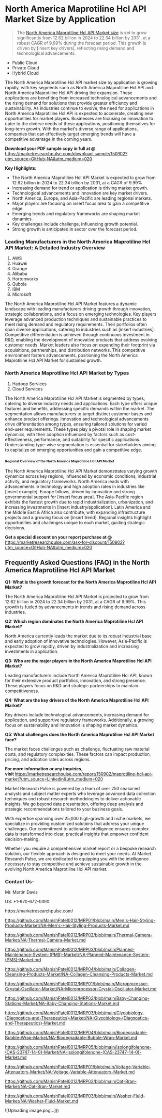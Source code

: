 <h1>North America Maprotiline Hcl API Market&nbsp;Size by Application</h1><blockquote><p>The <a href="https://marketresearchpulse.com/download-sample/150902?utm_source=GitHub-NA&amp;utm_medium=020">North America Maprotiline Hcl API Market size</a> is set to grow significantly from 12.62 billion in 2024 to 22.34 billion by 2031, at a robust CAGR of 9.99% during the forecast period. This growth is driven by [insert key drivers], reflecting rising demand and technological advancements.</p></blockquote><ul><li>Public Cloud<li> Private Cloud<li> Hybrid Cloud</li></ul><p>The North America Maprotiline Hcl API market size by application is growing rapidly, with key segments such as North America Maprotiline Hcl API and North America Maprotiline Hcl API driving the expansion. These applications are benefiting from increased technological advancements and the rising demand for solutions that provide greater efficiency and sustainability. As industries continue to evolve, the need for applications in North America Maprotiline Hcl API is expected to accelerate, creating new opportunities for market players. Businesses are focusing on innovation to cater to the diverse needs of these applications, positioning themselves for long-term growth. With the market's diverse range of applications, companies that can effectively target emerging trends will have a competitive advantage in the coming years.</p><p><strong>Download your PDF sample copy in full at @ </strong><a href="https://marketresearchpulse.com/download-sample/150902?utm_source=GitHub-NA&amp;utm_medium=020">https://marketresearchpulse.com/download-sample/150902?utm_source=GitHub-NA&amp;utm_medium=020</a></p><p><strong>Key Highlights: </strong></p><ul><li>The North America Maprotiline Hcl API Market is expected to grow from 12.62 billion in 2024 to 22.34 billion by 2031, at a CAGR of 9.99%.</li><li>Increasing demand for trend or application is driving market growth.</li><li>Technological advancements and innovation are key market drivers.</li><li>North America, Europe, and Asia-Pacific are leading regional markets.</li><li>Major players are focusing on insert focus area to gain a competitive edge.</li><li>Emerging trends and regulatory frameworks are shaping market dynamics.</li><li>Key challenges include challenge, influencing growth potential.</li><li>Strong growth is anticipated in sector over the forecast period.</li></ul><h3>Leading Manufacturers in the North America Maprotiline Hcl API Market: A Detailed Industry Overview</h3><ol><li>AWS</li><li>Huawei</li><li>Orange</li><li>Alibaba</li><li>Hortonworks</li><li>Qubole</li><li>IBM</li><li>Microsoft</li></ol><div class="flex max-w-full flex-col flex-grow"><div class="min-h-8 text-message flex w-full flex-col items-end gap-2 whitespace-normal break-words [.text-message+&amp;]:mt-5" dir="auto" data-message-author-role="assistant" data-message-id="fd8432e4-4910-450d-b182-61b7bfb0a01f" data-message-model-slug="gpt-4o"><div class="flex w-full flex-col gap-1 empty:hidden first:pt-[3px]"><div class="markdown prose w-full break-words dark:prose-invert light"><p>The North America Maprotiline Hcl API Market features a dynamic landscape with leading manufacturers driving growth through innovation, strategic collaborations, and a focus on emerging technologies. Key players leverage advanced production techniques and sustainable practices to meet rising demand and regulatory requirements. Their portfolios often span diverse applications, catering to industries such as [insert industries]. Competitive differentiation is achieved through continuous investment in R&amp;D, enabling the development of innovative products that address evolving customer needs. Market leaders also focus on expanding their footprint via acquisitions, partnerships, and distribution networks. This competitive environment fosters advancements, positioning the North America Maprotiline Hcl API Market for sustained growth.</p></div></div></div></div><h3>North America Maprotiline Hcl API Market by Types</h3><ol><li>Hadoop Services<li> Cloud Services</li></ol><div class="flex max-w-full flex-col flex-grow"><div class="min-h-8 text-message flex w-full flex-col items-end gap-2 whitespace-normal break-words [.text-message+&amp;]:mt-5" dir="auto" data-message-author-role="assistant" data-message-id="084470be-0bb7-4664-bddf-5156b4f41249" data-message-model-slug="gpt-4o-mini"><div class="flex w-full flex-col gap-1 empty:hidden first:pt-[3px]"><div class="markdown prose w-full break-words dark:prose-invert light"><p>The North America Maprotiline Hcl API Market is segmented by types, catering to diverse industry needs and applications. Each type offers unique features and benefits, addressing specific demands within the market. The segmentation allows manufacturers to target distinct customer bases and enhance product offerings. Innovation and technological advancements drive differentiation among types, ensuring tailored solutions for varied end-user requirements. These types play a pivotal role in shaping market dynamics, with their adoption influenced by factors such as cost-effectiveness, performance, and suitability for specific applications. Understanding type-wise segmentation is essential for stakeholders aiming to capitalize on emerging opportunities and gain a competitive edge.</p></div></div></div></div><h3><span style="font-size: 11px;">Regional Overview of the North America Maprotiline Hcl API Market</span></h3><div class="flex max-w-full flex-col flex-grow"><div class="min-h-8 text-message flex w-full flex-col items-end gap-2 whitespace-normal break-words [.text-message+&amp;]:mt-5" dir="auto" data-message-author-role="assistant" data-message-id="e9038762-ce64-4e30-91c9-9bd413514231" data-message-model-slug="gpt-4o-mini"><div class="flex w-full flex-col gap-1 empty:hidden first:pt-[3px]"><div class="markdown prose w-full break-words dark:prose-invert light"><p>The North America Maprotiline Hcl API Market demonstrates varying growth dynamics across key regions, influenced by economic conditions, industrial activity, and regulatory frameworks. North America leads with advancements in technology and high adoption rates in industries like [insert example]. Europe follows, driven by innovation and strong governmental support for [insert focus area]. The Asia-Pacific region exhibits the fastest growth due to rapid industrialization, urbanization, and increasing investments in [insert industry/application]. Latin America and the Middle East &amp; Africa also contribute, with expanding infrastructure projects and a growing focus on [insert trend]. Regional insights highlight opportunities and challenges unique to each market, guiding strategic decisions.</p></div></div></div></div><p><strong>Get a special discount on your report purchase at @ </strong><a href="https://marketresearchpulse.com/ask-for-discount/150902?utm_source=GitHub-NA&amp;utm_medium=020">https://marketresearchpulse.com/ask-for-discount/150902?utm_source=GitHub-NA&amp;utm_medium=020</a></p><h2>Frequently Asked Questions (FAQ) in the North America Maprotiline Hcl API Market</h2><p><strong>Q1: What is the growth forecast for the North America Maprotiline Hcl API Market?</strong></p><p>The North America Maprotiline Hcl API Market is projected to grow from 12.62 billion in 2024 to 22.34 billion by 2031, at a CAGR of 9.99%. This growth is fueled by advancements in trends and rising demand across industries.</p><p><strong>Q2: Which region dominates the North America Maprotiline Hcl API Market?</strong></p><p>North America currently leads the market due to its robust industrial base and early adoption of innovative technologies. However, Asia-Pacific is expected to grow rapidly, driven by industrialization and increasing investments in application.</p><p><strong>Q3: Who are the major players in the North America Maprotiline Hcl API Market?</strong></p><p>Leading manufacturers include North America Maprotiline Hcl API, known for their extensive product portfolios, innovation, and strong presence. These players focus on R&amp;D and strategic partnerships to maintain competitiveness.</p><p><strong>Q4: What are the key drivers of the North America Maprotiline Hcl API Market?</strong></p><p>Key drivers include technological advancements, increasing demand for application, and supportive regulatory frameworks. Additionally, a growing focus on sustainability and innovation is shaping market dynamics.</p><p><strong>Q5: What challenges does the North America Maprotiline Hcl API Market face?</strong></p><p>The market faces challenges such as challenge, fluctuating raw material costs, and regulatory complexities. These factors can impact production, pricing, and adoption rates across regions.</p><p><strong>For more information or any inquiries, visit&nbsp;</strong><a href="https://marketresearchpulse.com/report/150902/maprotiline-hcl-api-market?utm_source=Linkedin&utm_medium=020">https://marketresearchpulse.com/report/150902/maprotiline-hcl-api-market?utm_source=Linkedin&utm_medium=020</a></p><p>Market Research Pulse is powered by a team of over 250 seasoned analysts and subject matter experts who leverage advanced data collection techniques and robust research methodologies to deliver actionable insights. We go beyond data presentation, offering deep analysis and strategic recommendations tailored to your business goals.</p><p>With expertise spanning over 25,000 high-growth and niche markets, we specialize in providing customized solutions that address your unique challenges. Our commitment to actionable intelligence ensures complex data is transformed into clear, practical insights that empower confident decision-making.</p><p>Whether you require a comprehensive market report or a bespoke research solution, our flexible approach is designed to meet your needs. At Market Research Pulse, we are dedicated to equipping you with the intelligence necessary to stay competitive and achieve sustainable growth in the evolving North America Maprotiline Hcl API market.</p><h3><strong>Contact Us-</strong></h3><p>Mr. Martin Davis</p><p>US: +1-970-672-0390</p><p>https://marketresearchpulse.com/</p><p><a href="https://github.com/ManishPatel0012/MRP01/blob/main/Men's-Hair-Styling-Products-Market/NA-Men's-Hair-Styling-Products-Market.md">https://github.com/ManishPatel0012/MRP01/blob/main/Men's-Hair-Styling-Products-Market/NA-Men's-Hair-Styling-Products-Market.md</a></p><p><a href="https://github.com/ManishPatel0012/MRP02/blob/main/Thermal-Camera-Market/NA-Thermal-Camera-Market.md">https://github.com/ManishPatel0012/MRP02/blob/main/Thermal-Camera-Market/NA-Thermal-Camera-Market.md</a></p><p><a href="https://github.com/ManishPatel0012/MRP03/blob/main/Planned-Maintenance-System-(PMS)-Market/NA-Planned-Maintenance-System-(PMS)-Market.md">https://github.com/ManishPatel0012/MRP03/blob/main/Planned-Maintenance-System-(PMS)-Market/NA-Planned-Maintenance-System-(PMS)-Market.md</a></p><p><a href="https://github.com/ManishPatel0012/MRP04/blob/main/Collagen-Cleansing-Products-Market/NA-Collagen-Cleansing-Products-Market.md">https://github.com/ManishPatel0012/MRP04/blob/main/Collagen-Cleansing-Products-Market/NA-Collagen-Cleansing-Products-Market.md</a></p><p><a href="https://github.com/ManishPatel0012/MRP01/blob/main/Microprocessor-Crystal-Oscillator-Market/NA-Microprocessor-Crystal-Oscillator-Market.md">https://github.com/ManishPatel0012/MRP01/blob/main/Microprocessor-Crystal-Oscillator-Market/NA-Microprocessor-Crystal-Oscillator-Market.md</a></p><p><a href="https://github.com/ManishPatel0012/MRP02/blob/main/Baby-Changing-Stations-Market/NA-Baby-Changing-Stations-Market.md">https://github.com/ManishPatel0012/MRP02/blob/main/Baby-Changing-Stations-Market/NA-Baby-Changing-Stations-Market.md</a></p><p><a href="https://github.com/ManishPatel0012/MRP03/blob/main/Glycobiology-(Diagnostics-and-Therapeutics)-Market/NA-Glycobiology-(Diagnostics-and-Therapeutics)-Market.md">https://github.com/ManishPatel0012/MRP03/blob/main/Glycobiology-(Diagnostics-and-Therapeutics)-Market/NA-Glycobiology-(Diagnostics-and-Therapeutics)-Market.md</a></p><p><a href="https://github.com/ManishPatel0012/MRP04/blob/main/Biodegradable-Bubble-Wrap-Market/NA-Biodegradable-Bubble-Wrap-Market.md">https://github.com/ManishPatel0012/MRP04/blob/main/Biodegradable-Bubble-Wrap-Market/NA-Biodegradable-Bubble-Wrap-Market.md</a></p><p><a href="https://github.com/ManishPatel0012/MRP05/blob/main/Isolongifolenone-(CAS-23747-14-0)-Market/NA-Isolongifolenone-(CAS-23747-14-0)-Market.md">https://github.com/ManishPatel0012/MRP05/blob/main/Isolongifolenone-(CAS-23747-14-0)-Market/NA-Isolongifolenone-(CAS-23747-14-0)-Market.md</a></p><p><a href="https://github.com/ManishPatel0012/MRP01/blob/main/Voltage-Variable-Attenuators-Market/NA-Voltage-Variable-Attenuators-Market.md">https://github.com/ManishPatel0012/MRP01/blob/main/Voltage-Variable-Attenuators-Market/NA-Voltage-Variable-Attenuators-Market.md</a></p><p><a href="https://github.com/ManishPatel0012/MRP02/blob/main/Oat-Bran-Market/NA-Oat-Bran-Market.md">https://github.com/ManishPatel0012/MRP02/blob/main/Oat-Bran-Market/NA-Oat-Bran-Market.md</a></p><p><a href="https://github.com/ManishPatel0012/MRP03/blob/main/Washer-Fluid-Market/NA-Washer-Fluid-Market.md">https://github.com/ManishPatel0012/MRP03/blob/main/Washer-Fluid-Market/NA-Washer-Fluid-Market.md</a></p>
![Uploading image.png…]()
